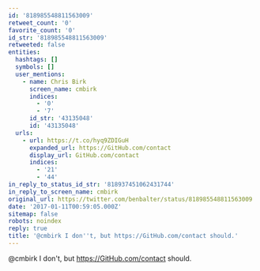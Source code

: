 ```yaml
---
id: '818985548811563009'
retweet_count: '0'
favorite_count: '0'
id_str: '818985548811563009'
retweeted: false
entities:
  hashtags: []
  symbols: []
  user_mentions:
    - name: Chris Birk
      screen_name: cmbirk
      indices:
        - '0'
        - '7'
      id_str: '43135048'
      id: '43135048'
  urls:
    - url: https://t.co/hyq9ZDIGuH
      expanded_url: https://GitHub.com/contact
      display_url: GitHub.com/contact
      indices:
        - '21'
        - '44'
in_reply_to_status_id_str: '818937451062431744'
in_reply_to_screen_name: cmbirk
original_url: https://twitter.com/benbalter/status/818985548811563009
date: '2017-01-11T00:59:05.000Z'
sitemap: false
robots: noindex
reply: true
title: '@cmbirk I don''t, but https://GitHub.com/contact should.'
---
```


@cmbirk I don't, but https://GitHub.com/contact should.